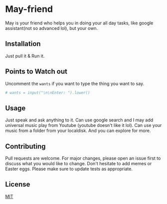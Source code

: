 # May-friend
May is your friend who helps you in doing your all day tasks, like google assistant(not so advanced lol), but your own.
## Installation
Just pull it & Run it.
## Points to Watch out
Uncomment the ```wants``` if you want to type the thing you want to say.
```python
# wants = input("\n\nEnter: ").lower()
```
## Usage
Just speak and ask anything to it. Can use google search and I may add universal music play from Youtube (youtube doesn't like it lol). Can use your music from a folder from your localdisk. And you can explore for more.
## Contributing
Pull requests are welcome. For major changes, please open an issue first to discuss what you would like to change.
Don't hesitate to add memes or Easter eggs.
Please make sure to update tests as appropriate.
## License
[MIT](https://choosealicense.com/licenses/mit/)